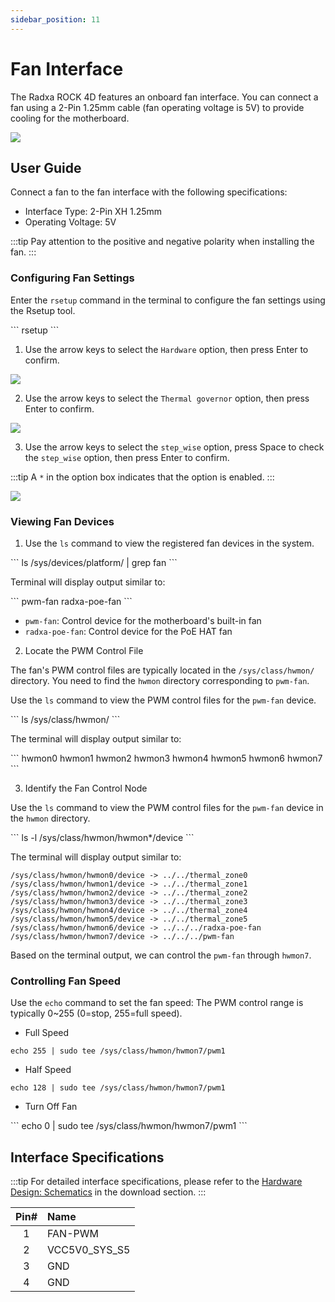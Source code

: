```yaml
---
sidebar_position: 11
---
```


# Fan Interface

The Radxa ROCK 4D features an onboard fan interface. You can connect a fan using a 2-Pin 1.25mm cable (fan operating voltage is 5V) to provide cooling for the motherboard.

<div style={{textAlign: 'center'}}>
  <img src="/img/rock4/4d/rock4d-fan.webp" style={{width: '100%', maxWidth: '1200px'}} />
</div>

## User Guide

Connect a fan to the fan interface with the following specifications:

- Interface Type: 2-Pin XH 1.25mm
- Operating Voltage: 5V

:::tip
Pay attention to the positive and negative polarity when installing the fan.
:::

### Configuring Fan Settings

Enter the `rsetup` command in the terminal to configure the fan settings using the Rsetup tool.

<NewCodeBlock tip="radxa@radxa-4d$" type="device">
```
rsetup
```
</NewCodeBlock>

1. Use the arrow keys to select the `Hardware` option, then press Enter to confirm.

<div style={{textAlign: 'center'}}>
  <img src="/img/rock4/4d/rsetup-fan-1.webp" style={{width: '100%', maxWidth: '1200px'}} />
</div>

2. Use the arrow keys to select the `Thermal governor` option, then press Enter to confirm.

<div style={{textAlign: 'center'}}>
  <img src="/img/rock4/4d/rsetup-fan-2.webp" style={{width: '100%', maxWidth: '1200px'}} />
</div>

3. Use the arrow keys to select the `step_wise` option, press Space to check the `step_wise` option, then press Enter to confirm.

:::tip
A `*` in the option box indicates that the option is enabled.
:::

<div style={{textAlign: 'center'}}>
  <img src="/img/rock4/4d/rsetup-fan-3.webp" style={{width: '100%', maxWidth: '1200px'}} />
</div>

### Viewing Fan Devices

1. Use the `ls` command to view the registered fan devices in the system.

<NewCodeBlock tip="radxa@radxa-4d$" type="device">
```
ls /sys/devices/platform/ | grep fan
```
</NewCodeBlock>

Terminal will display output similar to:

<NewCodeBlock tip="radxa@radxa-4d$" type="device">
```
pwm-fan
radxa-poe-fan
```
</NewCodeBlock>

- `pwm-fan`: Control device for the motherboard's built-in fan
- `radxa-poe-fan`: Control device for the PoE HAT fan

2. Locate the PWM Control File

The fan's PWM control files are typically located in the `/sys/class/hwmon/` directory. You need to find the `hwmon` directory corresponding to `pwm-fan`.

Use the `ls` command to view the PWM control files for the `pwm-fan` device.

<NewCodeBlock tip="radxa@radxa-4d$" type="device">
```
ls /sys/class/hwmon/
```
</NewCodeBlock>

The terminal will display output similar to:

<NewCodeBlock tip="radxa@radxa-4d$" type="device">
```
hwmon0  hwmon1  hwmon2  hwmon3  hwmon4  hwmon5  hwmon6  hwmon7
```
</NewCodeBlock>

3. Identify the Fan Control Node

Use the `ls` command to view the PWM control files for the `pwm-fan` device in the `hwmon` directory.

<NewCodeBlock tip="radxa@radxa-4d$" type="device">
```
ls -l /sys/class/hwmon/hwmon*/device
```
</NewCodeBlock>

The terminal will display output similar to:

```
/sys/class/hwmon/hwmon0/device -> ../../thermal_zone0
/sys/class/hwmon/hwmon1/device -> ../../thermal_zone1
/sys/class/hwmon/hwmon2/device -> ../../thermal_zone2
/sys/class/hwmon/hwmon3/device -> ../../thermal_zone3
/sys/class/hwmon/hwmon4/device -> ../../thermal_zone4
/sys/class/hwmon/hwmon5/device -> ../../thermal_zone5
/sys/class/hwmon/hwmon6/device -> ../../../radxa-poe-fan
/sys/class/hwmon/hwmon7/device -> ../../../pwm-fan
```

Based on the terminal output, we can control the `pwm-fan` through `hwmon7`.

### Controlling Fan Speed

Use the `echo` command to set the fan speed: The PWM control range is typically 0~255 (0=stop, 255=full speed).

- Full Speed

<NewCodeBlock tip="radxa@radxa-4d$" type="device">

```
echo 255 | sudo tee /sys/class/hwmon/hwmon7/pwm1
```

</NewCodeBlock>

- Half Speed

<NewCodeBlock tip="radxa@radxa-4d$" type="device">

```
echo 128 | sudo tee /sys/class/hwmon/hwmon7/pwm1
```

</NewCodeBlock>

- Turn Off Fan

<NewCodeBlock tip="radxa@radxa-4d$" type="device">
```
echo 0 | sudo tee /sys/class/hwmon/hwmon7/pwm1
```
</NewCodeBlock>

## Interface Specifications

:::tip
For detailed interface specifications, please refer to the [Hardware Design: Schematics](../download) in the download section.
:::

| Pin# | Name          |
| :--: | :------------ |
|  1   | FAN-PWM       |
|  2   | VCC5V0_SYS_S5 |
|  3   | GND           |
|  4   | GND           |
